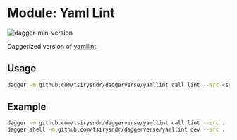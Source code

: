 # Module: Yaml Lint

![dagger-min-version](https://img.shields.io/badge/dagger%20version-v0.9.3-yellow)

Daggerized version of [yamllint](https://github.com/adrienverge/yamllint).

## Usage

```sh
dagger -m github.com/tsirysndr/daggerverse/yamllint call lint --src <source>
```

## Example

```sh
dagger -m github.com/tsirysndr/daggerverse/yamllint call lint --src .
dagger shell -m github.com/tsirysndr/daggerverse/yamllint dev --src .
```
